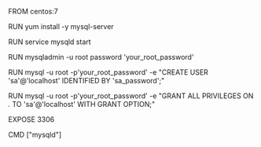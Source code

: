 FROM centos:7

RUN yum install -y mysql-server

RUN service mysqld start  

RUN mysqladmin -u root password 'your_root_password'

RUN mysql -u root -p'your_root_password' -e "CREATE USER 'sa'@'localhost' IDENTIFIED BY 'sa_password';"

RUN mysql -u root -p'your_root_password' -e "GRANT ALL PRIVILEGES ON *.* TO 'sa'@'localhost' WITH GRANT OPTION;"

EXPOSE 3306

CMD ["mysqld"]
